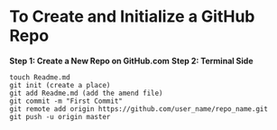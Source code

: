 # To Create and Initialize a GitHub Repo
**Step 1: Create a New Repo on GitHub.com**
**Step 2: Terminal Side**
```
touch Readme.md
git init (create a place)
git add Readme.md (add the amend file)
git commit -m "First Commit"
git remote add origin https://github.com/user_name/repo_name.git
git push -u origin master
```
